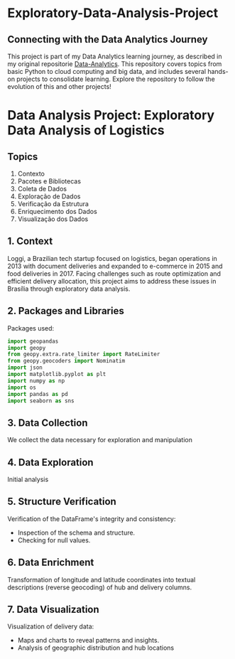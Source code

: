 # Exploratory-Data-Analysis-Project

## Connecting with the Data Analytics Journey

This project is part of my Data Analytics learning journey, as described in my original repositorie [Data-Analytics](https://github.com/lgurgel1/Data-Analytics). This repository covers topics from basic Python to cloud computing and big data, and includes several hands-on projects to consolidate learning. Explore the repository to follow the evolution of this and other projects!

# Data Analysis Project: Exploratory Data Analysis of Logistics

## Topics
1. Contexto
2. Pacotes e Bibliotecas
3. Coleta de Dados
4. Exploração de Dados
5. Verificação da Estrutura
6. Enriquecimento dos Dados
7. Visualização dos Dados

## 1. Context
Loggi, a Brazilian tech startup focused on logistics, began operations in 2013 with document deliveries and expanded to e-commerce in 2015 and food deliveries in 2017. Facing challenges such as route optimization and efficient delivery allocation, this project aims to address these issues in Brasília through exploratory data analysis.

## 2. Packages and Libraries
Packages used:
```python
import geopandas
import geopy
from geopy.extra.rate_limiter import RateLimiter
from geopy.geocoders import Nominatim
import json
import matplotlib.pyplot as plt
import numpy as np
import os
import pandas as pd
import seaborn as sns
```
## 3. Data Collection
We collect the data necessary for exploration and manipulation

## 4. Data Exploration
Initial analysis

## 5. Structure Verification

Verification of the DataFrame's integrity and consistency:
<ul>
<li>Inspection of the schema and structure.</li>
<li>Checking for null values.</li>
</ul>

## 6. Data Enrichment
Transformation of longitude and latitude coordinates into textual descriptions (reverse geocoding) of hub and delivery columns.

## 7. Data Visualization
Visualization of delivery data:
<ul>
<li>Maps and charts to reveal patterns and insights.</li>
<li>Analysis of geographic distribution and hub locations</li>
</ul>
